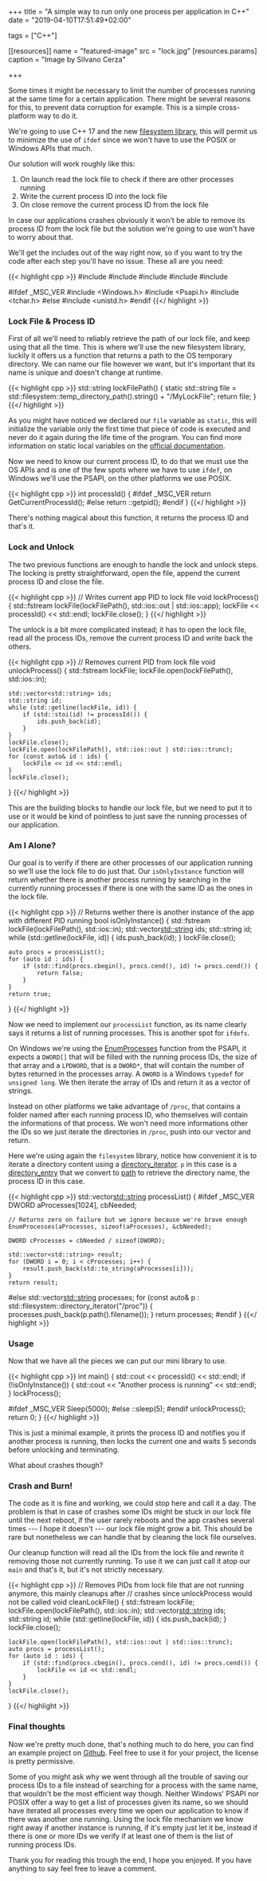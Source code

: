 +++
title = "A simple way to run only one process per application in C++"
date = "2019-04-10T17:51:49+02:00"

tags = ["C++"]

[[resources]]
    name = "featured-image"
    src = "lock.jpg"
    [resources.params]
        caption = "Image by Silvano Cerza"

+++

Some times it might be necessary to limit the number of processes running at the same time for a certain application. There might be several reasons for this, to prevent data corruption for example. This is a simple cross-platform way to do it.

<!--more-->

We're going to use C++ 17 and the new [filesystem library](https://en.cppreference.com/w/cpp/filesystem), this will permit us to minimize the use of `ifdef` since we won't have to use the POSIX or Windows APIs that much.

Our solution will work roughly like this:

1. On launch read the lock file to check if there are other processes running
2. Write the current process ID into the lock file
3. On close remove the current process ID from the lock file

In case our applications crashes obviously it won't be able to remove its process ID from the lock file but the solution we're going to use won't have to worry about that.

We'll get the includes out of the way right now, so if you want to try the code after each step you'll have no issue. These all are you need:

{{< highlight cpp >}}
#include <algorithm>
#include <filesystem>
#include <fstream>
#include <string>
#include <vector>

#ifdef _MSC_VER
#include <Windows.h>
#include <Psapi.h>
#include <tchar.h>
#else
#include <unistd.h>
#endif
{{</ highlight >}}

### Lock File & Process ID

First of all we'll need to reliably retrieve the path of our lock file, and keep using that all the time. This is where we'll use the new filesystem library, luckily it offers us a function that returns a path to the OS temporary directory. We can name our file however we want, but it's important that its name is unique and doesn't change at runtime.

{{< highlight cpp >}}
std::string lockFilePath()
{
    static std::string file = std::filesystem::temp_directory_path().string() + "/MyLockFile";
    return file;
}
{{</ highlight >}}

As you might have noticed we declared our `file` variable as `static`, this will initialize the variable only the first time that piece of code is executed and never do it again during the life time of the program. You can find more information on static local variables on the [official documentation](https://en.cppreference.com/w/cpp/language/storage_duration#Static_local_variables).

Now we need to know our current process ID, to do that we must use the OS APIs and is one of the few spots where we have to use `ifdef`, on Windows we'll use the PSAPI, on the other platforms we use POSIX.

{{< highlight cpp >}}
int processId()
{
#ifdef _MSC_VER
    return GetCurrentProcessId();
#else
    return ::getpid();
#endif
}
{{</ highlight >}}

There's nothing magical about this function, it returns the process ID and that's it.

### Lock and Unlock

The two previous functions are enough to handle the lock and unlock steps.
The locking is pretty straightforward, open the file, append the current process ID and close the file.

{{< highlight cpp >}}
// Writes current app PID to lock file
void lockProcess()
{
    std::fstream lockFile(lockFilePath(), std::ios::out | std::ios::app);
    lockFile << processId() << std::endl;
    lockFile.close();
}
{{</ highlight >}}

The unlock is a bit more complicated instead; it has to open the lock file, read all the process IDs, remove the current process ID and write back the others.

{{< highlight cpp >}}
// Removes current PID from lock file
void unlockProcess()
{
    std::fstream lockFile;
    lockFile.open(lockFilePath(), std::ios::in);

    std::vector<std::string> ids;
    std::string id;
    while (std::getline(lockFile, id)) {
        if (std::stoi(id) != processId()) {
            ids.push_back(id);
        }
    }
    lockFile.close();
    lockFile.open(lockFilePath(), std::ios::out | std::ios::trunc);
    for (const auto& id : ids) {
        lockFile << id << std::endl;
    }
    lockFile.close();
}
{{</ highlight >}}

This are the building blocks to handle our lock file, but we need to put it to use or it would be kind of pointless to just save the running processes of our application.

### Am I Alone?

Our goal is to verify if there are other processes of our application running so we'll use the lock file to do just that. Our `isOnlyInstance` function will return whether there is another process running by searching in the currently running processes if there is one with the same ID as the ones in the lock file.

{{< highlight cpp >}}
// Returns wether there is another instance of the app with different PID running
bool isOnlyInstance()
{
    std::fstream lockFile(lockFilePath(), std::ios::in);
    std::vector<std::string> ids;
    std::string id;
    while (std::getline(lockFile, id)) {
        ids.push_back(id);
    }
    lockFile.close();

    auto procs = processList();
    for (auto id : ids) {
        if (std::find(procs.cbegin(), procs.cend(), id) != procs.cend()) {
            return false;
        }
    }
    return true;
}
{{</ highlight >}}

Now we need to implement our `processList` function, as its name clearly says it returns a list of running processes. This is another spot for `ifdefs`.

On Windows we're using the [EnumProcesses](https://docs.microsoft.com/en-us/windows/desktop/api/Psapi/nf-psapi-enumprocesses) function from the PSAPI, it expects a `DWORD[]` that will be filled with the running process IDs, the size of that array and a `LPDWORD`, that is a `DWORD*`, that will contain the number of bytes returned in the processes array. A `DWORD` is a Windows `typedef` for `unsigned long`. We then iterate the array of IDs and return it as a vector of strings.

Instead on other platforms we take advantage of `/proc`, that contains a folder named after each running process ID, who themselves will contain the informations of that process. We won't need more informations other the IDs so we just iterate the directories in `/proc`, push into our vector and return.

Here we're using again the `filesystem` library, notice how convenient it is to iterate a directory content using a [directory_iterator](https://en.cppreference.com/w/cpp/filesystem/directory_iterator). `p` in this case is a [directory_entry](https://en.cppreference.com/w/cpp/filesystem/directory_entry) that we convert to [path](https://en.cppreference.com/w/cpp/filesystem/path) to retrieve the directory name, the process ID in this case.

{{< highlight cpp >}}
std::vector<std::string> processList()
{
#ifdef _MSC_VER
    DWORD aProcesses[1024], cbNeeded;

    // Returns zero on failure but we ignore because we're brave enough
    EnumProcesses(aProcesses, sizeof(aProcesses), &cbNeeded);

    DWORD cProcesses = cbNeeded / sizeof(DWORD);

    std::vector<std::string> result;
    for (DWORD i = 0; i < cProcesses; i++) {
        result.push_back(std::to_string(aProcesses[i]));
    }
    return result;
#else
    std::vector<std::string> processes;
    for (const auto& p : std::filesystem::directory_iterator("/proc")) {
        processes.push_back(p.path().filename());
    }
    return processes;
#endif
}
{{</ highlight >}}

### Usage

Now that we have all the pieces we can put our mini library to use.

{{< highlight cpp >}}
int main()
{
    std::cout << processId() << std::endl;
    if (!isOnlyInstance()) {
        std::cout << "Another process is running" << std::endl;
    }
    lockProcess();

#ifdef _MSC_VER
	Sleep(5000);
#else
    ::sleep(5);
#endif
    unlockProcess();
    return 0;
}
{{</ highlight >}}

This is just a minimal example, it prints the process ID and notifies you if another process is running, then locks the current one and waits 5 seconds before unlocking and terminating.

What about crashes though?

### Crash and Burn!

The code as it is fine and working, we could stop here and call it a day. The problem is that in case of crashes some IDs might be stuck in our lock file until the next reboot, if the user rarely reboots and the app crashes several times --- I hope it doesn't --- our lock file might grow a bit. This should be rare but nonetheless we can handle that by cleaning the lock file ourselves.

Our cleanup function will read all the IDs from the lock file and rewrite it removing those not currently running. To use it we can just call it atop our `main` and that's it, but it's not strictly necessary.

{{< highlight cpp >}}
// Removes PIDs from lock file that are not running anymore, this mainly cleanups after
// crashes since unlockProcess would not be called
void cleanLockFile()
{
    std::fstream lockFile;
    lockFile.open(lockFilePath(), std::ios::in);
    std::vector<std::string> ids;
    std::string id;
    while (std::getline(lockFile, id)) {
        ids.push_back(id);
    }
    lockFile.close();

    lockFile.open(lockFilePath(), std::ios::out | std::ios::trunc);
    auto procs = processList();
    for (auto id : ids) {
        if (std::find(procs.cbegin(), procs.cend(), id) != procs.cend()) {
            lockFile << id << std::endl;
        }
    }
    lockFile.close();
}
{{</ highlight >}}


### Final thoughts

Now we're pretty much done, that's nothing much to do here, you can find an example project on [Github](https://github.com/silvanocerza/locker). Feel free to use it for your project, the license is pretty permissive.

Some of you might ask why we went through all the trouble of saving our process IDs to a file instead of searching for a process with the same name, that wouldn't be the most efficient way though. Neither Windows' PSAPI nor POSIX offer a way to get a list of processes given its name, so we should have iterated all processes every time we open our application to know if there was another one running. Using the lock file mechanism we know right away if another instance is running, if it's empty just let it be, instead if there is one or more IDs we verify if at least one of them is the list of running process IDs.

Thank you for reading this trough the end, I hope you enjoyed. If you have anything to say feel free to leave a comment.
